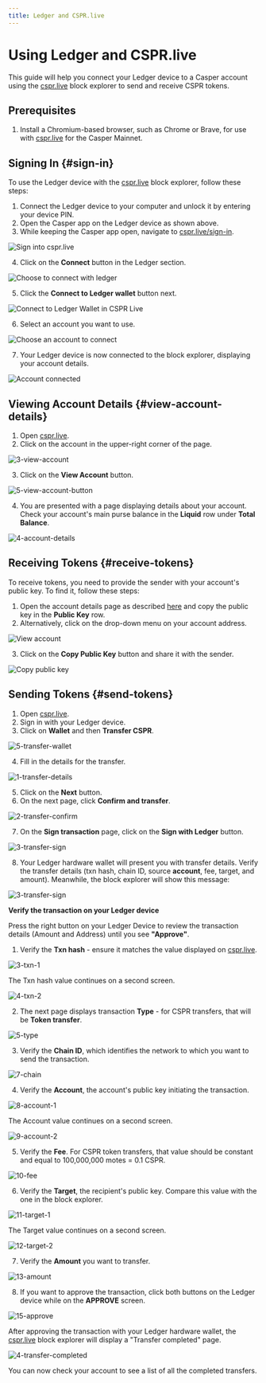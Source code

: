 ```yaml
---
title: Ledger and CSPR.live
---
```




# Using Ledger and CSPR.live

This guide will help you connect your Ledger device to a Casper account using the [cspr.live](https://cspr.live/) block explorer to send and receive CSPR tokens.

## Prerequisites

1. Install a Chromium-based browser, such as Chrome or Brave, for use with [cspr.live](https://cspr.live/) for the Casper Mainnet.

## Signing In {#sign-in}

To use the Ledger device with the [cspr.live](https://cspr.live/) block explorer, follow these steps:

1. Connect the Ledger device to your computer and unlock it by entering your device PIN.
2. Open the Casper app on the Ledger device as shown above.
3. While keeping the Casper app open, navigate to [cspr.live/sign-in](https://cspr.live/sign-in).

![Sign into cspr.live](./_ledger-cspr-live/flow/cspr-signin.png)

4. Click on the **Connect** button in the Ledger section.

![Choose to connect with ledger](./_ledger-cspr-live/flow/cspr-connect.png)

5. Click the **Connect to Ledger wallet** button next.

![Connect to Ledger Wallet in CSPR Live](./_ledger-cspr-live/flow/connect-ledger.png)

6. Select an account you want to use.

![Choose an account to connect](./_ledger-cspr-live/flow/connect-select-account.png)

7. Your Ledger device is now connected to the block explorer, displaying your account details.

![Account connected](./_ledger-cspr-live/flow/account-connected.png)

## Viewing Account Details {#view-account-details}

1. Open [cspr.live](https://cspr.live).
2. Click on the account in the upper-right corner of the page.

![3-view-account](./_ledger-cspr-live/flow/view-account.png)

3.  Click on the **View Account** button.

![5-view-account-button](./_ledger-cspr-live/flow/view-account-button.png)

4. You are presented with a page displaying details about your account. Check your account's main purse balance in the **Liquid** row under **Total Balance**.

![4-account-details](./_ledger-cspr-live/flow/account-details.png)

## Receiving Tokens {#receive-tokens}

To receive tokens, you need to provide the sender with your account's public key. To find it, follow these steps:

1. Open the account details page as described [here](#view-account-details) and copy the public key in the **Public Key** row.
2. Alternatively, click on the drop-down menu on your account address.

![View account](./_ledger-cspr-live/flow/view-account.png)

3. Click on the **Copy Public Key** button and share it with the sender.

![Copy public key](./_ledger-cspr-live/flow/copy-public-key.png)

## Sending Tokens {#send-tokens}

1. Open [cspr.live](https://cspr.live).
2. Sign in with your Ledger device.
3. Click on **Wallet** and then **Transfer CSPR**.

![5-transfer-wallet](./_ledger-cspr-live/flow/transfer-wallet.png)

4. Fill in the details for the transfer.

![1-transfer-details](./_ledger-cspr-live/cspr-live/1-transfer-details.png)

5. Click on the **Next** button.
6. On the next page, click **Confirm and transfer**.

![2-transfer-confirm](./_ledger-cspr-live/cspr-live/2-transfer-confirm.png)

7.  On the **Sign transaction** page, click on the **Sign with Ledger** button.

![3-transfer-sign](./_ledger-cspr-live/cspr-live/3-transfer-sign.png)

8. Your Ledger hardware wallet will present you with transfer details. Verify the transfer details (txn hash, chain ID, source **account**, fee, target, and amount). Meanwhile, the block explorer will show this message:

![3-transfer-sign](./_ledger-cspr-live/cspr-live/3-transfer-submitted.png)

**Verify the transaction on your Ledger device**

Press the right button on your Ledger Device to review the transaction details (Amount and Address) until you see **"Approve"**.

1. Verify the **Txn hash** - ensure it matches the value displayed on [cspr.live](https://cspr.live).

![3-txn-1](./_ledger-cspr-live/device/3-txn-1.jpg)

The Txn hash value continues on a second screen.

![4-txn-2](./_ledger-cspr-live/device/4-txn-2.jpg)

2.  The next page displays transaction **Type** - for CSPR transfers, that will be **Token transfer**.

![5-type](./_ledger-cspr-live/device/5-type.jpg)

3. Verify the **Chain ID**, which identifies the network to which you want to send the transaction.

![7-chain](./_ledger-cspr-live/device/7-chain.jpg)

4. Verify the **Account**, the account's public key initiating the transaction.

![8-account-1](./_ledger-cspr-live/device/8-account-1.jpg)

The Account value continues on a second screen.

![9-account-2](./_ledger-cspr-live/device/9-account-2.jpg)

5. Verify the **Fee**. For CSPR token transfers, that value should be constant and equal to 100,000,000 motes = 0.1 CSPR.

![10-fee](./_ledger-cspr-live/device/10-fee.jpg)

6. Verify the **Target**, the recipient's public key. Compare this value with the one in the block explorer.

![11-target-1](./_ledger-cspr-live/device/11-target-1.jpg)

The Target value continues on a second screen.

![12-target-2](./_ledger-cspr-live/device/12-target-2.jpg)

7.  Verify the **Amount** you want to transfer.

![13-amount](./_ledger-cspr-live/device/13-amount.jpg)

8. If you want to approve the transaction, click both buttons on the Ledger device while on the **APPROVE** screen.

![15-approve](./_ledger-cspr-live/device/15-approve.jpg)

After approving the transaction with your Ledger hardware wallet, the [cspr.live](https://cspr.live) block explorer will display a "Transfer completed" page.

![4-transfer-completed](./_ledger-cspr-live/cspr-live/4-transfer-completed.png)

You can now check your account to see a list of all the completed transfers.
